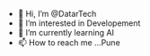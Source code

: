 - 👋 Hi, I’m @DatarTech
- 👀 I’m interested in Developement
- 🌱 I’m currently learning AI
- 📫 How to reach me ...Pune

<!---
DatarTech/DatarTech is a ✨ special ✨ repository because its `README.md` (this file) appears on your GitHub profile.
You can click the Preview link to take a look at your changes.
--->

